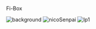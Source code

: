 Fi-Box

![background](https://user-images.githubusercontent.com/73521518/180642911-61a30789-2ef1-450b-898e-7aabca82d41b.png)
![nicoSenpai](https://user-images.githubusercontent.com/73521518/180642912-f8facf3e-0693-45a0-9c6e-ffc927777700.png)
![lp1](https://user-images.githubusercontent.com/73521518/180642914-18d55597-795c-4a9a-89c7-40b226c6cb35.png)

